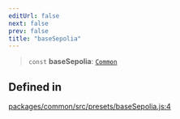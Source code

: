 ```yaml
---
editUrl: false
next: false
prev: false
title: "baseSepolia"
---
```


> `const` **baseSepolia**: [`Common`](/reference/tevm/common/type-aliases/common/)

## Defined in

[packages/common/src/presets/baseSepolia.js:4](https://github.com/qbzzt/tevm-monorepo/blob/main/packages/common/src/presets/baseSepolia.js#L4)
